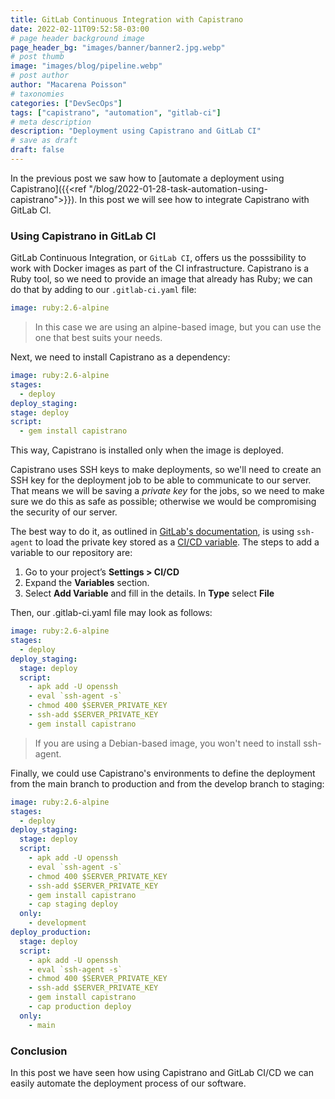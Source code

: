 ```yaml
---
title: GitLab Continuous Integration with Capistrano
date: 2022-02-11T09:52:58-03:00
# page header background image
page_header_bg: "images/banner/banner2.jpg.webp"
# post thumb
image: "images/blog/pipeline.webp"
# post author
author: "Macarena Poisson"
# taxonomies
categories: ["DevSecOps"]
tags: ["capistrano", "automation", "gitlab-ci"]
# meta description
description: "Deployment using Capistrano and GitLab CI"
# save as draft
draft: false
---
```


In the previous post we saw how to [automate a deployment using Capistrano]({{<ref "/blog/2022-01-28-task-automation-using-capistrano">}}). In this post we will see how to integrate Capistrano with GitLab CI.

### Using Capistrano in GitLab CI

GitLab Continuous Integration, or `GitLab CI`, offers us the posssibility to work with Docker images as part of the CI infrastructure. Capistrano is a Ruby tool, so we need to provide an image that already has Ruby; we can do that by adding to our `.gitlab-ci.yaml` file:

```yaml
image: ruby:2.6-alpine
```

> In this case we are using an alpine-based image, but you can use the one that best suits your needs.


Next, we need to install Capistrano as a dependency:

```yaml
image: ruby:2.6-alpine
stages:
  - deploy
deploy_staging:
stage: deploy
script:
  - gem install capistrano
```

This way, Capistrano is installed only when the image is deployed.

Capistrano uses SSH keys to make deployments, so we'll need to create an SSH key for the deployment job to be able to communicate to our server. That means we will be saving a _private key_ for the jobs, so we need to make sure we do this as safe as possible; otherwise we would be compromising the security of our server.

The best way to do it, as outlined in [GitLab's documentation](https://docs.gitlab.com/ee/ci/ssh_keys/index.html), is using `ssh-agent` to load the private key stored as a [CI/CD variable](https://docs.gitlab.com/ee/ci/variables/index.html). The steps to add a variable to our repository are:

1. Go to your project’s **Settings > CI/CD**
2. Expand the **Variables** section.
3. Select **Add Variable** and fill in the details. In **Type** select **File**

Then, our .gitlab-ci.yaml file may look as follows:

```yaml
image: ruby:2.6-alpine
stages:
  - deploy
deploy_staging:
  stage: deploy
  script:
    - apk add -U openssh
    - eval `ssh-agent -s`
    - chmod 400 $SERVER_PRIVATE_KEY
    - ssh-add $SERVER_PRIVATE_KEY
    - gem install capistrano
```

> If you are using a Debian-based image, you won't need to install ssh-agent.

Finally, we could use Capistrano's environments to define the deployment from the main branch to production and from the develop branch to staging:

```yaml
image: ruby:2.6-alpine
stages:
  - deploy
deploy_staging:
  stage: deploy
  script:
    - apk add -U openssh
    - eval `ssh-agent -s`
    - chmod 400 $SERVER_PRIVATE_KEY
    - ssh-add $SERVER_PRIVATE_KEY
    - gem install capistrano
    - cap staging deploy
  only:
    - development
deploy_production:
  stage: deploy
  script:
    - apk add -U openssh
    - eval `ssh-agent -s`
    - chmod 400 $SERVER_PRIVATE_KEY
    - ssh-add $SERVER_PRIVATE_KEY
    - gem install capistrano
    - cap production deploy
  only:
    - main
```

### Conclusion

In this post we have seen how using Capistrano and GitLab CI/CD we can easily automate the deployment process of our software.
